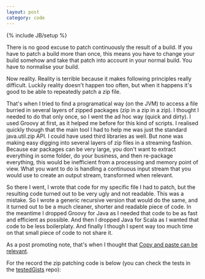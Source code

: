 ```yaml
---
layout: post
category: code
---
```

{% include JB/setup %}

There is no good excuse to patch continuously the result of a build. If you have to patch a build more than once, this means you have to change your build somehow and take that patch into account in your normal build. You have to normalise your build.

Now reality. Reality is terrible because it makes following principles really difficult. Luckily reality doesn't happen too often, but when it happens it's good to be able to repeatedly patch a zip file.

That's when I tried to find a programatical way (on the JVM) to access a file burried in several layers of zipped packages (zip in a zip in a zip). I thought I needed to do that only once, so I went the ad hoc way (quick and dirty). I used Groovy at first, as it helped me before for this kind of scripts. I realised quickly though that the main tool I had to help me was just the standard java.util.zip API. I could have used third libraries as well. But none was making easy digging into several layers of zip files in a streaming fashion. Because ear packages can be very large, you don't want to extract everything in some folder, do your business, and then re-package everything, this would be inefficient from a processing and memory point of view. What you want to do is handling a continuous input stream that you would use to create an output stream, transformed when relevant.

So there I went, I wrote that code for my specific file I had to patch, but the resulting code turned out to be very ugly and not readable. This was a mistake. So I wrote a generic recursive version that would do the same, and it turned out to be a much cleaner, shorter and readable piece of code. In the meantime I dropped Groovy for Java as I needed that code to be as fast and efficient as possible. And then I dropped Java for Scala as I wanted that code to be less boilerplaty. And finally I though I spent way too much time on that small piece of code to not share it. 

As a post promoting note, that's when I thought that [Copy and paste can be relevant](http://matthieus.github.com/ideas/2013/02/04/copy-and-paste-can-be-relevant/).

For the record the zip patching code is below (you can check the tests in the [testedGists](https://github.com/matthieus/testedGists) repo):
<script src="http://gist-it.appspot.com/github/matthieus/testedGists/raw/master/src/main/scala/testedGists/TransformFileInZip.scala">
</script>
